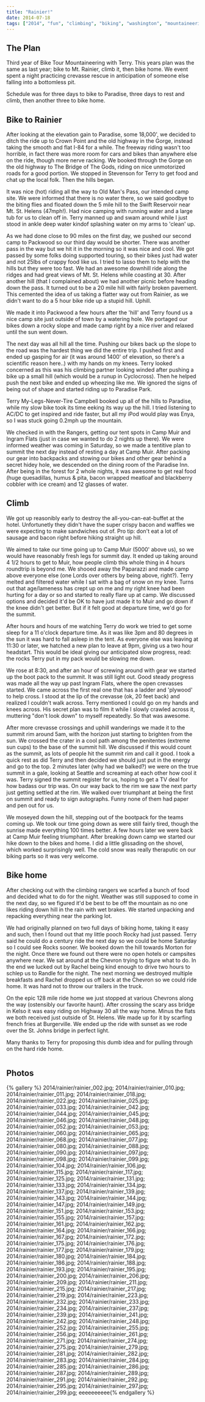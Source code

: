 ```yaml
---
title: "Rainier!"
date: 2014-07-18
tags: ["2014", "fun", "climbing", "biking", "washington", "mountaineering"]
---
```


The Plan
--------

Third year of Bike Tour Mountaineering with Terry.  This years plan was the same as last year; bike to Mt. Rainier, climb it, then bike home.  We event spent a night practicing crevasse rescue in anticipation of someone else falling into a bottomless pit.
 
Schedule was for three days to bike to Paradise, three days to rest and climb, then another three to bike home.

Bike to Rainier
--------
After looking at the elevation gain to Paradise, some 18,000', we decided to ditch the ride up to Crown Point and the old highway in the Gorge, instead taking the smooth and flat I-84 for a while.  The freeway riding wasn't too horrible, in fact there was more room for cars and bikes than anywhere else on the ride, though more nerve racking.  We booked through the Gorge on the old highway to The Bridge of The Gods, riding on nice unmotorized roads for a good portion.  We stopped in Stevenson for Terry to get food and chat up the local folk.  Then the hills began.

It was nice (hot) riding all the way to Old Man's Pass, our intended camp site.  We were informed that there is no water there, so we said goodbye to the biting flies and floated down the 5 mile hill to the Swift Reservoir near Mt. St. Helens (47mph!).  Had nice camping with running water and a large tub for us to clean off in.  Terry manned up and swam around while I just stood in ankle deep water kindof splashing water on my arms to 'clean' up.

As we had done close to 90 miles on the first day, we pushed our second camp to Packwood so our third day would be shorter.  There was another pass in the way but we hit it in the morning so it was nice and cool.  We got passed by some folks doing supported touring, so their bikes just had water and not 25lbs of crappy food like us.  I tried to lasso them to help with the hills but they were too fast.  We had an awesome downhill ride along the ridges and had great views of Mt. St. Helens while coasting at 30.  After another hill (that I complained about) we had another picnic before heading down the pass.  It turned out to be a 20 mile hill with fairly broken pavement.  This cemented the idea of us taking a flatter way out from Rainier, as we didn't want to do a 5 hour bike ride up a stupid hill.  Uphill.

We made it into Packwood a few hours after the 'hill' and Terry found us a nice camp site just outside of town by a watering hole.  We portaged our bikes down a rocky slope and made camp right by a nice river and relaxed until the sun went down.  


The next day was all hill all the time.  Pushing our bikes back up the slope to the road was the hardest thing we did the entire trip.  I pushed first and ended up gasping for air (it was around 1400' of elevation, so there's a scientific reason here..) with my hands on my knees.  Terry looked concerned as this was his climbing partner looking winded after pushing a bike up a small hill (which would be a runup in Cyclocross).  Then he helped push the next bike and ended up wheezing like me.  We ignored the signs of being out of shape and started riding up to Paradise Park.


Terry My-Legs-Never-Tire Campbell booked up all of the hills to Paradise, while my slow bike took its time eeking its way up the hill.  I tried listening to AC/DC to get inspired and ride faster, but all my iPod would play was Enya, so I was stuck going 0.2mph up the mountain.


We checked in with the Rangers, getting our tent spots in Camp Muir and Ingram Flats (just in case we wanted to do 2 nights up there).  We were informed weather was coming in Saturday, so we made a tentitive plan to summit the next day instead of resting a day at Camp Muir.  After packing our gear into backpacks and stowing our bikes and other gear behind a secret hidey hole, we descended on the dining room of the Paradise Inn.  After being in the forest for 2 whole nights, it was awesome to get real food (huge quesadillas, humus & pita, bacon wrapped meatloaf and blackberry cobbler with ice cream) and 12 glasses of water.

Climb
--------

We got up reasonibly early to destroy the all-you-can-eat-buffet at the hotel.  Unfortunetly they didn't have the super crispy bacon and waffles we were expecting to make sandwiches out of.  Pro tip: don't eat a lot of sausage and bacon right before hiking straight up hill.  

We aimed to take our time going up to Camp Muir (5000' above us), so we would have reasonably fresh legs for summit day.  It ended up taking around 4 1/2 hours to get to Muir, how people climb this whole thing in 4 hours roundtrip is beyond me.  We shooed away the Paparazzi and made camp above everyone else (one Lords over others by being above, right?).  Terry melted and filtered water while I sat with a bag of snow on my knee.  Turns out that age/lameness has crept up on me and my right knee had been hurting for a day or so and started to really flare up at camp.  We discussed options and decided it'd be OK to have just made it to Muir and go down if the knee didn't get better.  But if it felt good at departure time, we'd go for the summit.


After hours and hours of me watching Terry do work we tried to get some sleep for a 11 o'clock departure time.  As it was like 3pm and 80 degrees in the sun it was hard to fall asleep in the tent.  As everyone else was leaving at 11:30 or later, we hatched a new plan to leave at 9pm, giving us a two hour headstart.  This would be ideal giving our anticipated slow progress, read: the rocks Terry put in my pack would be slowing me down.


We rose at 8:30, and after an hour of screwing around with gear we started up the boot pack to the summit.  It was still light out.  Good steady progress was made all the way up past Ingram Flats, where the open crevasses started.  We came across the first real one that has a ladder and 'plywood' to help cross.  I stood at the lip of the crevasse (ok, 20 feet back) and realized I couldn't walk across.  Terry mentioned I could go on my hands and knees across.  His secret plan was to film it while I slowly crawled across it, muttering "don't look down" to myself repeatedly.  So that was awesome.


After more crevasse crossings and uphill wanderings we made it to the summit rim around 5am, with the horizon just starting to brighten from the sun.  We crossed the crater in a cool path among the penitentes (extreme sun cups) to the base of the summit hill.  We discussed if this would count as the summit, as lots of people hit the summit rim and call it good.  I took a quick rest as did Terry and then decided we should just put in the energy and go to the top.  2 minutes later (why had we balked?) we were on the true summit in a gale, looking at Seattle and screaming at each other how cool it was.  Terry signed the summit register for us, hoping to get a TV deal for how badass our trip was.  On our way back to the rim we saw the next party just getting settled at the rim.  We walked over triumphant at being the first on summit and ready to sign autographs.  Funny none of them had paper and pen out for us. 

We moseyed down the hill, stepping out of the bootpack for the teams coming up.  We took our time going down as were still fairly tired, though the sunrise made everything 100 times better.  A few hours later we were back at Camp Muir feeling triumphant.  After breaking down camp we started our hike down to the bikes and home.  I did a little glissading on the shovel, which worked surprisingly well.  The cold snow was really theraputic on our biking parts so it was very welcome.

Bike home
--------

After checking out with the climbing rangers we scarfed a bunch of food and decided what to do for the night.  Weather was still supposed to come in the next day, so we figured it'd be best to be off the mountain as no one likes riding down hill in the rain with wet brakes.  We started unpacking and repacking everything near the parking lot.

We had originally planned on two full days of biking home, taking it easy and such, then I found out that my little pooch Rocky had just passed.  Terry said he could do a century ride the next day so we could be home Saturday so I could see Rocks sooner.  We booked down the hill towards Morton for the night.  Once there we found out there were no open hotels or campsites anywhere near.  We sat around at the Chevron trying to figure what to do.  In the end we lucked out by Rachel being kind enough to drive two hours to schlep us to Randle for the night.   The next morning we destroyed multiple breakfasts and Rachel dropped us off back at the Chevron so we could ride home.  It was hard not to throw our trailers in the truck.

On the epic 128 mile ride home we just stopped at various Chevrons along the way (ostensibly our favorite haunt).  After crossing the scary ass bridge in Kelso it was easy riding on Highway 30 all the way home.  Minus the flats we both received just outside of St. Helens.  We made up for it by scarfing french fries at Burgerville.  We ended up the ride with sunset as we rode over the St. Johns bridge in perfect light.


Many thanks to Terry for proposing this dumb idea and for pulling through on the hard ride home.


<a href="http://willprogramforfood.com/photos/rainier-climb/"><img class="photo" src="http://willprogramforfood.com/photos/pics/panoramic/2014/rainierPano/thumb/rainierPano_04.jpg" alt=""/></a>

<h2>Photos</h2>

{% gallery %}
2014/rainier/rainier_002.jpg;
2014/rainier/rainier_010.jpg;
2014/rainier/rainier_011.jpg;
2014/rainier/rainier_018.jpg;
2014/rainier/rainier_022.jpg;
2014/rainier/rainier_025.jpg;
2014/rainier/rainier_033.jpg;
2014/rainier/rainier_042.jpg;
2014/rainier/rainier_044.jpg;
2014/rainier/rainier_045.jpg;
2014/rainier/rainier_046.jpg;
2014/rainier/rainier_048.jpg;
2014/rainier/rainier_052.jpg;
2014/rainier/rainier_053.jpg;
2014/rainier/rainier_060.jpg;
2014/rainier/rainier_065.jpg;
2014/rainier/rainier_068.jpg;
2014/rainier/rainier_077.jpg;
2014/rainier/rainier_080.jpg;
2014/rainier/rainier_088.jpg;
2014/rainier/rainier_090.jpg;
2014/rainier/rainier_097.jpg;
2014/rainier/rainier_098.jpg;
2014/rainier/rainier_099.jpg;
2014/rainier/rainier_104.jpg;
2014/rainier/rainier_106.jpg;
2014/rainier/rainier_115.jpg;
2014/rainier/rainier_117.jpg;
2014/rainier/rainier_125.jpg;
2014/rainier/rainier_131.jpg;
2014/rainier/rainier_133.jpg;
2014/rainier/rainier_134.jpg;
2014/rainier/rainier_137.jpg;
2014/rainier/rainier_139.jpg;
2014/rainier/rainier_143.jpg;
2014/rainier/rainier_144.jpg;
2014/rainier/rainier_147.jpg;
2014/rainier/rainier_149.jpg;
2014/rainier/rainier_151.jpg;
2014/rainier/rainier_153.jpg;
2014/rainier/rainier_155.jpg;
2014/rainier/rainier_157.jpg;
2014/rainier/rainier_161.jpg;
2014/rainier/rainier_162.jpg;
2014/rainier/rainier_164.jpg;
2014/rainier/rainier_166.jpg;
2014/rainier/rainier_167.jpg;
2014/rainier/rainier_172.jpg;
2014/rainier/rainier_175.jpg;
2014/rainier/rainier_176.jpg;
2014/rainier/rainier_177.jpg;
2014/rainier/rainier_179.jpg;
2014/rainier/rainier_180.jpg;
2014/rainier/rainier_184.jpg;
2014/rainier/rainier_186.jpg;
2014/rainier/rainier_188.jpg;
2014/rainier/rainier_193.jpg;
2014/rainier/rainier_195.jpg;
2014/rainier/rainier_200.jpg;
2014/rainier/rainier_206.jpg;
2014/rainier/rainier_209.jpg;
2014/rainier/rainier_211.jpg;
2014/rainier/rainier_215.jpg;
2014/rainier/rainier_217.jpg;
2014/rainier/rainier_219.jpg;
2014/rainier/rainier_223.jpg;
2014/rainier/rainier_232.jpg;
2014/rainier/rainier_233.jpg;
2014/rainier/rainier_234.jpg;
2014/rainier/rainier_237.jpg;
2014/rainier/rainier_239.jpg;
2014/rainier/rainier_241.jpg;
2014/rainier/rainier_242.jpg;
2014/rainier/rainier_248.jpg;
2014/rainier/rainier_252.jpg;
2014/rainier/rainier_255.jpg;
2014/rainier/rainier_256.jpg;
2014/rainier/rainier_261.jpg;
2014/rainier/rainier_271.jpg;
2014/rainier/rainier_274.jpg;
2014/rainier/rainier_275.jpg;
2014/rainier/rainier_279.jpg;
2014/rainier/rainier_281.jpg;
2014/rainier/rainier_282.jpg;
2014/rainier/rainier_283.jpg;
2014/rainier/rainier_284.jpg;
2014/rainier/rainier_285.jpg;
2014/rainier/rainier_286.jpg;
2014/rainier/rainier_287.jpg;
2014/rainier/rainier_289.jpg;
2014/rainier/rainier_291.jpg;
2014/rainier/rainier_292.jpg;
2014/rainier/rainier_295.jpg;
2014/rainier/rainier_297.jpg;
2014/rainier/rainier_299.jpg;
eeeeeeeeee{% endgallery %}
